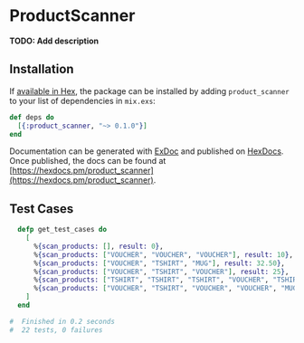 # ProductScanner

**TODO: Add description**

## Installation

If [available in Hex](https://hex.pm/docs/publish), the package can be installed
by adding `product_scanner` to your list of dependencies in `mix.exs`:

```elixir
def deps do
  [{:product_scanner, "~> 0.1.0"}]
end
```

Documentation can be generated with [ExDoc](https://github.com/elixir-lang/ex_doc)
and published on [HexDocs](https://hexdocs.pm). Once published, the docs can
be found at [https://hexdocs.pm/product_scanner](https://hexdocs.pm/product_scanner).

## Test Cases
```elixir
  defp get_test_cases do
    [
      %{scan_products: [], result: 0},
      %{scan_products: ["VOUCHER", "VOUCHER", "VOUCHER"], result: 10},
      %{scan_products: ["VOUCHER", "TSHIRT", "MUG"], result: 32.50},
      %{scan_products: ["VOUCHER", "TSHIRT", "VOUCHER"], result: 25},
      %{scan_products: ["TSHIRT", "TSHIRT", "TSHIRT", "VOUCHER", "TSHIRT"], result: 81},
      %{scan_products: ["VOUCHER", "TSHIRT", "VOUCHER", "VOUCHER", "MUG", "TSHIRT", "TSHIRT"], result: 74.50}
    ]
  end

#  Finished in 0.2 seconds
#  22 tests, 0 failures

```